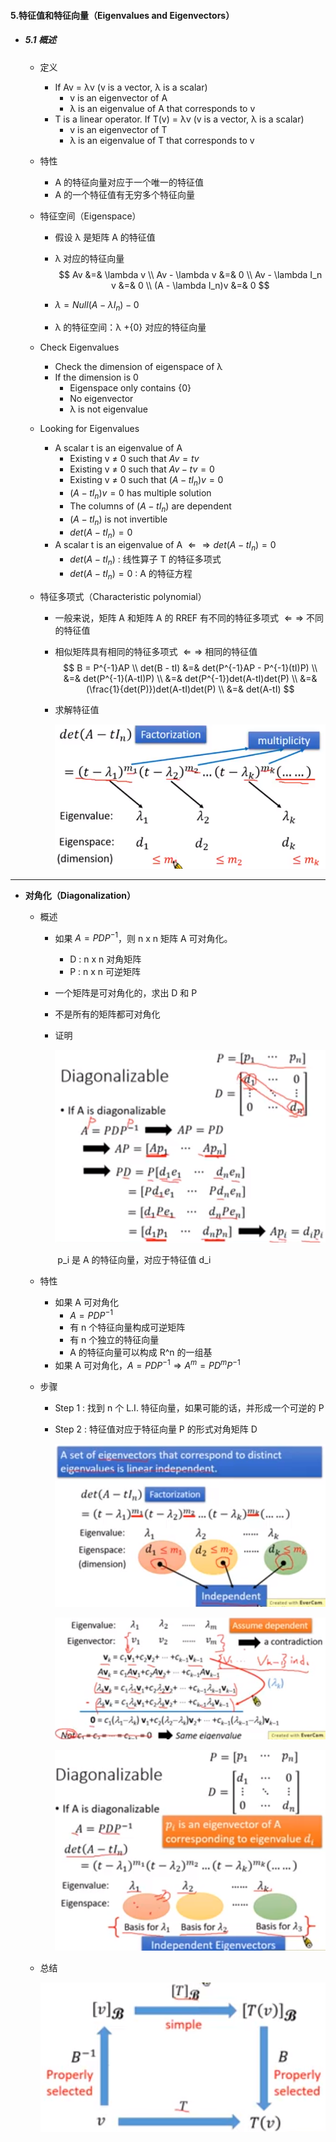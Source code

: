 #### 5.特征值和特征向量（Eigenvalues and Eigenvectors）

* ##### 5.1  概述

  * 定义

    * If Av = λv (v is a vector, λ is a scalar)
      * v is an eigenvector of A
      * λ is an eigenvalue of A that corresponds to v
    * T is a linear operator. If T(v) = λv (v is a vector, λ is a scalar)
      * v is an eigenvector of T
      * λ is an eigenvalue of T that corresponds to v

  * 特性

    * A 的特征向量对应于一个唯一的特征值
    * A 的一个特征值有无穷多个特征向量

  * 特征空间（Eigenspace）

    * 假设 λ 是矩阵 A 的特征值

    * λ 对应的特征向量
      $$
      Av &=& \lambda v \\
      Av - \lambda v &=& 0 \\
      Av - \lambda I_n v &=& 0 \\
      (A - \lambda I_n)v &=& 0
      $$

    * $\lambda = Null(A - \lambda I_n) - {0}$

    * λ 的特征空间：λ +{0} 对应的特征向量

  * Check Eigenvalues

    * Check the dimension of eigenspace of λ
    * If the dimension is 0
      * Eigenspace only contains {0}
      * No eigenvector
      * λ is not eigenvalue

  * Looking for Eigenvalues

    * A scalar t is an eigenvalue of A
      * Existing v ≠ 0 such that $Av = tv$
      * Existing v ≠ 0 such that $Av - tv = 0$
      * Existing v ≠ 0 such that $(A - tI_n) v = 0$
      * $(A - tI_n) v = 0$ has multiple solution
      * The columns of $(A - tI_n)$ are dependent
      * $(A - tI_n)$  is not invertible
      * $det(A - tI_n) = 0$
    * A scalar t is an eigenvalue of A $\Leftarrow \Rightarrow det(A - tI_n) = 0$
      * $det(A - tI_n)$ : 线性算子 T 的特征多项式
      * $det(A - tI_n) = 0$ : A 的特征方程

  * 特征多项式（Characteristic polynomial）

    * 一般来说，矩阵 A 和矩阵 A 的 RREF 有不同的特征多项式 $\Leftarrow \Rightarrow$ 不同的特征值

    * 相似矩阵具有相同的特征多项式 $\Leftarrow \Rightarrow$ 相同的特征值
      $$
      B = P^{-1}AP \\
      det(B - tI) &=& det(P^{-1}AP - P^{-1}(tI)P) \\
      &=& det(P^{-1}(A-tI)P) \\
      &=& det(P^{-1})det(A-tI)det(P) \\
      &=& (\frac{1}{det(P)})det(A-tI)det(P) \\
      &=& det(A-tI)
      $$

    * 求解特征值

      ![avatar](./images/u51_Eigenvalues_Solution.png)

---

* **对角化（Diagonalization）**

  * 概述

    * 如果 $A = PDP^{-1}$，则 n x n 矩阵 A 可对角化。

      * D : n x n 对角矩阵
      * P : n x n 可逆矩阵

    * 一个矩阵是可对角化的，求出 D 和 P

    * 不是所有的矩阵都可对角化

    * 证明

      ![avatar](./images/u52_Diagonalization_Prove.png)

      ​			p_i 是 A 的特征向量，对应于特征值 d_i

  * 特性

    * 如果 A 可对角化
      * $A = PDP^{-1}$
      * 有 n 个特征向量构成可逆矩阵
      * 有 n 个独立的特征向量
      * A 的特征向量可以构成 R^n 的一组基
    * 如果 A 可对角化，$A = PDP^{-1} \Rightarrow A^m = PD^mP^{-1}$

  * 步骤

    * Step 1 : 找到 n 个 L.I. 特征向量，如果可能的话，并形成一个可逆的 P

    * Step 2 : 特征值对应于特征向量 P 的形式对角矩阵 D

      ![avatar](./images/u52_Diagonalization_Process_1.png)

      ![avatar](./images/u52_Diagonalization_Process_2.png)

      ![avatar](./images/u52_Diagonalization_Process_3.png)

  * 总结

    ![avatar](./images/u52_Diagonalization_Summary.png)

































































